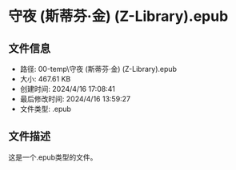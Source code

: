 ﻿# 守夜 (斯蒂芬·金) (Z-Library).epub

## 文件信息
- 路径: 00-temp\守夜 (斯蒂芬·金) (Z-Library).epub
- 大小: 467.61 KB
- 创建时间: 2024/4/16 17:08:41
- 最后修改时间: 2024/4/16 13:59:27
- 文件类型: .epub

## 文件描述
这是一个.epub类型的文件。

